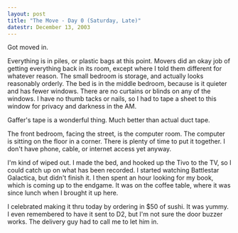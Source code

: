 ```yaml
---
layout: post
title: "The Move - Day 0 (Saturday, Late)"
datestr: December 13, 2003
---
```


Got moved in.

Everything is in piles, or plastic bags at this point.  Movers did an okay job of getting everything back in its room, except where I told them different for whatever reason.  The small bedroom is storage, and actually looks reasonably orderly.  The bed is in the middle bedroom, because is it quieter and has fewer windows.  There are no curtains or blinds on any of the windows.  I have no thumb tacks or nails, so I had to tape a sheet to this window for privacy and darkness in the AM.

Gaffer's tape is a wonderful thing.  Much better than actual duct tape.

The front bedroom, facing the street, is the computer room.  The computer is sitting on the floor in a corner.  There is plenty of time to put it together.  I don't have phone, cable, or internet access yet anyway.

I'm kind of wiped out.  I made the bed, and hooked up the Tivo to the TV, so I could catch up on what has been recorded.  I started watching Battlestar Galactica, but didn't finish it.  I then spent an hour looking for my book, which is coming up to the endgame.  It was on the coffee table, where it was since lunch when I brought it up here.

I celebrated making it thru today by ordering in $50 of sushi. It was yummy.  I even remembered to have it sent to D2, but I'm not sure the door buzzer works.  The delivery guy had to call me to let him in.

